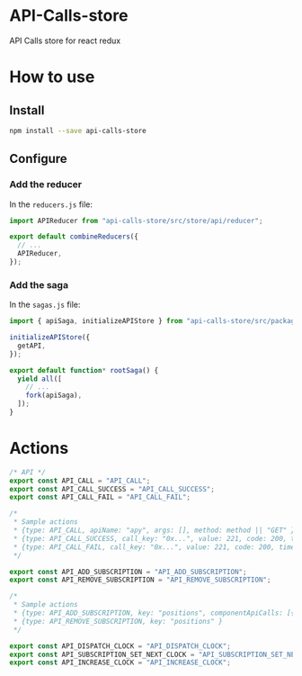 # API-Calls-store

API Calls store for react redux

# How to use

## Install

```bash
npm install --save api-calls-store
```

## Configure

### Add the reducer

In the `reducers.js` file:

```js
import APIReducer from "api-calls-store/src/store/api/reducer";

export default combineReducers({
  // ...
  APIReducer,
});
```

### Add the saga

In the `sagas.js` file:

```js
import { apiSaga, initializeAPIStore } from "api-calls-store/src/package-index";

initializeAPIStore({
  getAPI,
});

export default function* rootSaga() {
  yield all([
    // ...
    fork(apiSaga),
  ]);
}
```

# Actions

```js
/* API */
export const API_CALL = "API_CALL";
export const API_CALL_SUCCESS = "API_CALL_SUCCESS";
export const API_CALL_FAIL = "API_CALL_FAIL";

/*
 * Sample actions
 * {type: API_CALL, apiName: "apy", args: [], method: method || "GET" }
 * {type: API_CALL_SUCCESS, call_key: "0x...", value: 221, code: 200, timestamp: new Date().getTime() }
 * {type: API_CALL_FAIL, call_key: "0x...", value: 221, code: 200, timestamp: new Date().getTime() }
 */

export const API_ADD_SUBSCRIPTION = "API_ADD_SUBSCRIPTION";
export const API_REMOVE_SUBSCRIPTION = "API_REMOVE_SUBSCRIPTION";

/*
 * Sample actions
 * {type: API_ADD_SUBSCRIPTION, key: "positions", componentApiCalls: [{ apiName: "apy", args: [etkAddress] }] }
 * {type: API_REMOVE_SUBSCRIPTION, key: "positions" }
 */

export const API_DISPATCH_CLOCK = "API_DISPATCH_CLOCK";
export const API_SUBSCRIPTION_SET_NEXT_CLOCK = "API_SUBSCRIPTION_SET_NEXT_CLOCK";
export const API_INCREASE_CLOCK = "API_INCREASE_CLOCK";
```
